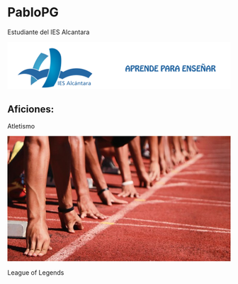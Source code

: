 # PabloPG

Estudiante del IES Alcantara

![Foto IES Alcantara](/images/ENCABEZADO.png)

## Aficiones:

Atletismo

![](/images/IMG_6296.jpeg)

League of Legends


